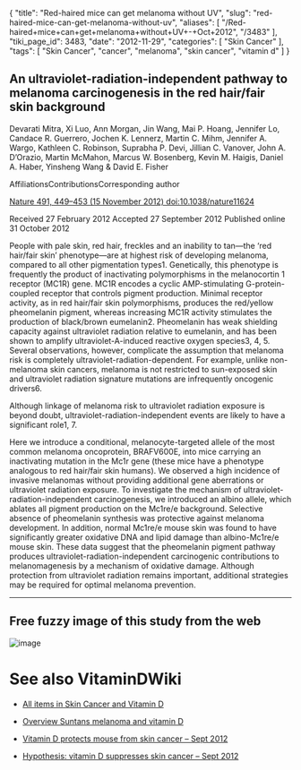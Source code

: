 {
    "title": "Red-haired mice can get melanoma without UV",
    "slug": "red-haired-mice-can-get-melanoma-without-uv",
    "aliases": [
        "/Red-haired+mice+can+get+melanoma+without+UV+-+Oct+2012",
        "/3483"
    ],
    "tiki_page_id": 3483,
    "date": "2012-11-29",
    "categories": [
        "Skin Cancer"
    ],
    "tags": [
        "Skin Cancer",
        "cancer",
        "melanoma",
        "skin cancer",
        "vitamin d"
    ]
}


## An ultraviolet-radiation-independent pathway to melanoma carcinogenesis in the red hair/fair skin background

Devarati Mitra,	 Xi Luo,	 Ann Morgan,	 Jin Wang,	 Mai P. Hoang,	 Jennifer Lo,	 Candace R. Guerrero,	 Jochen K. Lennerz,	 Martin C. Mihm,	 Jennifer A. Wargo,	 Kathleen C. Robinson, Suprabha P. Devi,	 Jillian C. Vanover,	 John A. D’Orazio,	 Martin McMahon,	 Marcus W. Bosenberg,	 Kevin M. Haigis,	 Daniel A. Haber,	 Yinsheng Wang	 & David E. Fisher

AffiliationsContributionsCorresponding author

[Nature 491, 449–453 (15 November 2012) doi:10.1038/nature11624](http://www.nature.com/nature/journal/v491/n7424/full/nature11624.html)

Received 27 February 2012 Accepted 27 September 2012 Published online 31 October 2012

People with pale skin, red hair, freckles and an inability to tan—the ‘red hair/fair skin’ phenotype—are at highest risk of developing melanoma, compared to all other pigmentation types1. Genetically, this phenotype is frequently the product of inactivating polymorphisms in the melanocortin 1 receptor (MC1R) gene. MC1R encodes a cyclic AMP-stimulating G-protein-coupled receptor that controls pigment production. Minimal receptor activity, as in red hair/fair skin polymorphisms, produces the red/yellow pheomelanin pigment, whereas increasing MC1R activity stimulates the production of black/brown eumelanin2. Pheomelanin has weak shielding capacity against ultraviolet radiation relative to eumelanin, and has been shown to amplify ultraviolet-A-induced reactive oxygen species3, 4, 5. Several observations, however, complicate the assumption that melanoma risk is completely ultraviolet-radiation-dependent. For example, unlike non-melanoma skin cancers, melanoma is not restricted to sun-exposed skin and ultraviolet radiation signature mutations are infrequently oncogenic drivers6. 

Although linkage of melanoma risk to ultraviolet radiation exposure is beyond doubt, ultraviolet-radiation-independent events are likely to have a significant role1, 7. 

Here we introduce a conditional, melanocyte-targeted allele of the most common melanoma oncoprotein, BRAFV600E, into mice carrying an inactivating mutation in the Mc1r gene (these mice have a phenotype analogous to red hair/fair skin humans). We observed a high incidence of invasive melanomas without providing additional gene aberrations or ultraviolet radiation exposure. To investigate the mechanism of ultraviolet-radiation-independent carcinogenesis, we introduced an albino allele, which ablates all pigment production on the Mc1re/e background. Selective absence of pheomelanin synthesis was protective against melanoma development. In addition, normal Mc1re/e mouse skin was found to have significantly greater oxidative DNA and lipid damage than albino-Mc1re/e mouse skin. These data suggest that the pheomelanin pigment pathway produces ultraviolet-radiation-independent carcinogenic contributions to melanomagenesis by a mechanism of oxidative damage. Although protection from ultraviolet radiation remains important, additional strategies may be required for optimal melanoma prevention.

- - - - - - - - - - - - - - - - - - - - - 

## Free fuzzy image of this study from the web

<img src="https://d378j1rmrlek7x.cloudfront.net/attachments/jpeg/red-hair-melanoma.jpg" alt="image">

# See also VitaminDWiki

* [All items in Skin Cancer and Vitamin D](https://www.VitaminDWiki.com/Cancer+-+Skin)

* [Overview Suntans melanoma and vitamin D](/tags/overview-suntans-melanoma-and-vitamin-d.html)

* [Vitamin D protects mouse from skin cancer – Sept 2012](/posts/vitamin-d-protects-mouse-from-skin-cancer)

* [Hypothesis: vitamin D suppresses skin cancer – Sept 2012](/posts/hypothesis-vitamin-d-suppresses-skin-cancer)